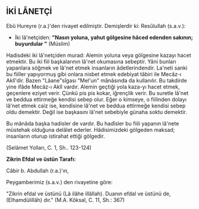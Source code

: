 ## İKİ LÂNETÇİ

Ebû Hureyre (r.a.)'den rivayet edilmiştir. Demişlerdir ki: Resûlullah (s.a.v.):

- İki lâ'netçiden: **"Nasın yoluna, yahut gölgesine hâced edenden sakının; buyurdular "** (Müslim)

Hadisdeki iki lâ'netçiden murad: Alemin yoluna ve­ya gölgesine kazayı hacet etmektir. Bu iki fiil başkaları­nın lâ'net okumasına sebeptir. Yâni bunları yapanlara söğmek ve lâ'net etmek insanların âdetlerindendir. La'neti sanki bu fiiller yapıyormuş gibi onlara nisbet et­mek edebiyat tâbiri ile Mecâz-ı Aklî'dir. Bazen "Lâane"sîgası "Mel'un" mânâsında da kullanılır. Bu tak­dirde yine ifâde Mecâz-ı Aklî vardır. Alemin geçtiği yo­la kaza-yı hacet etmek, geçenlere eziyet verir. Çünkü pis pis kokar, iğrençlik verir. Bu suretle lâ'net ve beddua ettirmeğe kendisi sebep olur. Eğer o kimseye, o fiilinden dolayı lâ'net etmek caiz ise, kendisine lâ'net ve beddua ettirmeğe kendisi sebep oldu demektir. Değil ise başkasını lâ'net sebebiyle günaha soktu demektir.

Bu mânâda başka hadisler de vardır. Bu hadîsler bu fiili yapanın lâ'nete müstehak olduğuna delâlet ederler. Hâdisimizdeki gölgeden maksad; insanların oturup is­tirahat ettiği gölgedir.

(Selâmet Yolları, C. 1, Sh.. 123-124)

**Zikrin Efdal ve üstün Tarafı:**

Câbir b. Abdullah (r.a.)'ın,

Peygamberimiz (s.a.v.) den rivayetine göre:

"Zikrin efdal ve üstünü (Lâ ilâhe illâllah). Duanın efdal ve üstünü de, (Elhamdülillâh) dır." (M.A. Köksal, C. 11, Sh.: 367)
